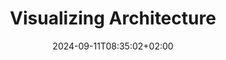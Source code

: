 ---
weight: 330
title: "Visualizing Architecture"
description: "Learn how to Visualize various aspects of architecture"
icon: "draw"
date: "2024-09-11T08:35:02+02:00"
lastmod: "2024-09-11T08:35:02+02:00"
draft: false
toc: true
---